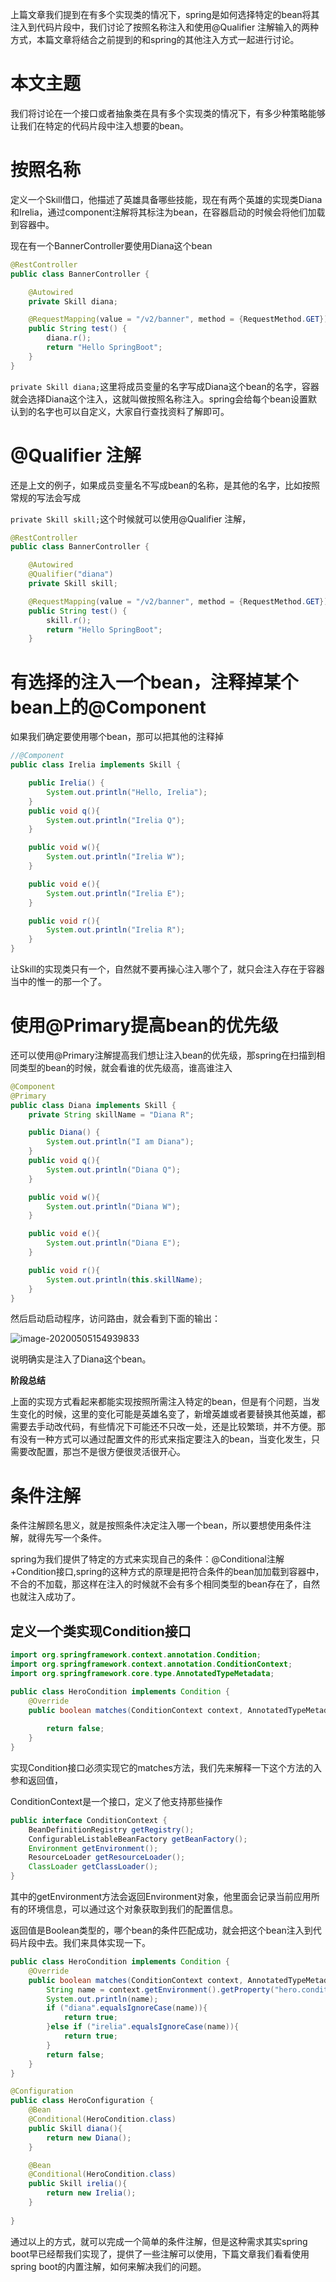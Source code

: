 上篇文章我们提到在有多个实现类的情况下，spring是如何选择特定的bean将其注入到代码片段中，我们讨论了按照名称注入和使用@Qualifier 注解输入的两种方式，本篇文章将结合之前提到的和spring的其他注入方式一起进行讨论。

# 本文主题

我们将讨论在一个接口或者抽象类在具有多个实现类的情况下，有多少种策略能够让我们在特定的代码片段中注入想要的bean。

# 按照名称

定义一个Skill借口，他描述了英雄具备哪些技能，现在有两个英雄的实现类Diana和Irelia，通过component注解将其标注为bean，在容器启动的时候会将他们加载到容器中。

现在有一个BannerController要使用Diana这个bean

```java
@RestController
public class BannerController {

    @Autowired
    private Skill diana;

    @RequestMapping(value = "/v2/banner", method = {RequestMethod.GET})
    public String test() {
        diana.r();
        return "Hello SpringBoot";
    }
}
```

`private Skill diana;`这里将成员变量的名字写成Diana这个bean的名字，容器就会选择Diana这个注入，这就叫做按照名称注入。spring会给每个bean设置默认到的名字也可以自定义，大家自行查找资料了解即可。

# @Qualifier 注解

还是上文的例子，如果成员变量名不写成bean的名称，是其他的名字，比如按照常规的写法会写成

`private Skill skill;`这个时候就可以使用@Qualifier 注解，

```java 
@RestController
public class BannerController {

    @Autowired
    @Qualifier("diana")
    private Skill skill;

    @RequestMapping(value = "/v2/banner", method = {RequestMethod.GET})
    public String test() {
        skill.r();
        return "Hello SpringBoot";
    }
```

# 有选择的注入一个bean，注释掉某个bean上的@Component

如果我们确定要使用哪个bean，那可以把其他的注释掉

```java
//@Component
public class Irelia implements Skill {

    public Irelia() {
        System.out.println("Hello, Irelia");
    }
    public void q(){
        System.out.println("Irelia Q");
    }

    public void w(){
        System.out.println("Irelia W");
    }

    public void e(){
        System.out.println("Irelia E");
    }

    public void r(){
        System.out.println("Irelia R");
    }
}
```

让Skill的实现类只有一个，自然就不要再操心注入哪个了，就只会注入存在于容器当中的惟一的那一个了。

# 使用@Primary提高bean的优先级

还可以使用@Primary注解提高我们想让注入bean的优先级，那spring在扫描到相同类型的bean的时候，就会看谁的优先级高，谁高谁注入

```java
@Component
@Primary
public class Diana implements Skill {
    private String skillName = "Diana R";

    public Diana() {
        System.out.println("I am Diana");
    }
    public void q(){
        System.out.println("Diana Q");
    }

    public void w(){
        System.out.println("Diana W");
    }

    public void e(){
        System.out.println("Diana E");
    }

    public void r(){
        System.out.println(this.skillName);
    }
}
```

然后启动启动程序，访问路由，就会看到下面的输出：

![image-20200505154939833](https://zyjblog.oss-cn-beijing.aliyuncs.com/1588664983.png)

说明确实是注入了Diana这个bean。

**阶段总结**

上面的实现方式看起来都能实现按照所需注入特定的bean，但是有个问题，当发生变化的时候，这里的变化可能是英雄名变了，新增英雄或者要替换其他英雄，都需要去手动改代码，有些情况下可能还不只改一处，还是比较繁琐，并不方便。那有没有一种方式可以通过配置文件的形式来指定要注入的bean，当变化发生，只需要改配置，那岂不是很方便很灵活很开心。

# 条件注解

条件注解顾名思义，就是按照条件决定注入哪一个bean，所以要想使用条件注解，就得先写一个条件。

spring为我们提供了特定的方式来实现自己的条件：@Conditional注解+Condition接口,spring的这种方式的原理是把符合条件的bean加加载到容器中，不合的不加载，那这样在注入的时候就不会有多个相同类型的bean存在了，自然也就注入成功了。

## 定义一个类实现Condition接口

```java
import org.springframework.context.annotation.Condition;
import org.springframework.context.annotation.ConditionContext;
import org.springframework.core.type.AnnotatedTypeMetadata;

public class HeroCondition implements Condition {
    @Override
    public boolean matches(ConditionContext context, AnnotatedTypeMetadata metadata) {
        
        return false;
    }
}
```

实现Condition接口必须实现它的matches方法，我们先来解释一下这个方法的入参和返回值，

ConditionContext是一个接口，定义了他支持那些操作

```java 
public interface ConditionContext {
	BeanDefinitionRegistry getRegistry();
	ConfigurableListableBeanFactory getBeanFactory();
	Environment getEnvironment();
	ResourceLoader getResourceLoader();
	ClassLoader getClassLoader();
}
```

其中的getEnvironment方法会返回Environment对象，他里面会记录当前应用所有的环境信息，可以通过这个对象获取到我们的配置信息。

返回值是Boolean类型的，哪个bean的条件匹配成功，就会把这个bean注入到代码片段中去。我们来具体实现一下。

```java
public class HeroCondition implements Condition {
    @Override
    public boolean matches(ConditionContext context, AnnotatedTypeMetadata metadata) {
        String name = context.getEnvironment().getProperty("hero.condition");
        System.out.println(name);
        if ("diana".equalsIgnoreCase(name)){
            return true;
        }else if ("irelia".equalsIgnoreCase(name)){
            return true;
        }
        return false;
    }
}
```

```java
@Configuration
public class HeroConfiguration {
    @Bean
    @Conditional(HeroCondition.class)
    public Skill diana(){
        return new Diana();
    }

    @Bean
    @Conditional(HeroCondition.class)
    public Skill irelia(){
        return new Irelia();
    }
    
}
```

通过以上的方式，就可以完成一个简单的条件注解，但是这种需求其实spring boot早已经帮我们实现了，提供了一些注解可以使用，下篇文章我们看看使用spring boot的内置注解，如何来解决我们的问题。